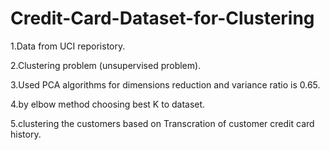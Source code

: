 # Credit-Card-Dataset-for-Clustering
1.Data from UCI reporistory.

2.Clustering problem (unsupervised problem).

3.Used PCA algorithms for dimensions reduction and variance ratio is 0.65.

4.by elbow method choosing best K to dataset.

5.clustering the customers based on Transcration of customer credit card history.
